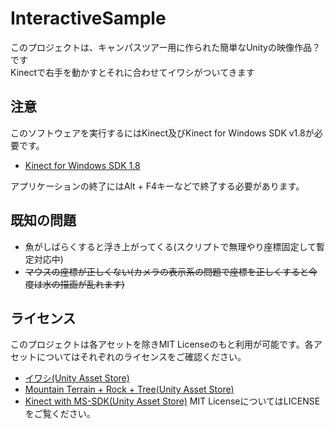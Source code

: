 # InteractiveSample
このプロジェクトは、キャンパスツアー用に作られた簡単なUnityの映像作品？です  
Kinectで右手を動かすとそれに合わせてイワシがついてきます  

## 注意
このソフトウェアを実行するにはKinect及びKinect for Windows SDK v1.8が必要です。
* [Kinect for Windows SDK 1.8](https://www.microsoft.com/en-us/download/details.aspx?id=40278)
 
アプリケーションの終了にはAlt + F4キーなどで終了する必要があります。

## 既知の問題
* 魚がしばらくすると浮き上がってくる(スクリプトで無理やり座標固定して暫定対応中)
* ~~マウスの座標が正しくない(カメラの表示系の問題で座標を正しくすると今度は水の描画が乱れます)~~

## ライセンス
このプロジェクトは各アセットを除きMIT Licenseのもと利用が可能です。各アセットについてはそれぞれのライセンスをご確認ください。  
* [イワシ(Unity Asset Store)](https://assetstore.unity.com/packages/3d/characters/animals/37963)
* [Mountain Terrain + Rock + Tree(Unity Asset Store)](https://assetstore.unity.com/packages/3d/environments/landscapes/97905)  
* [Kinect with MS-SDK(Unity Asset Store)](https://assetstore.unity.com/packages/tools/kinect-with-ms-sdk-7747)
MIT LicenseについてはLICENSEをご覧ください。